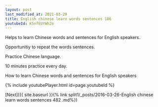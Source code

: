 ```yaml
---
layout: post
last_modified_at: 2021-03-29
title: English chinese learn words sentences 186 
youtubeId: K5nfEUYWh2o
---
```

 
 
Helps to learn Chinese words and sentences for English speakers.

Opportunitiy to repeat the words sentences. 

Practice Chinese language. 
 
10 minutes practice every day. 
 
How to learn Chinese words and sentences for English speakers 
 
{% include youtubePlayer.html id=page.youtubeId %}
 
 
[Next]({{ site.baseurl }}{% link  split1/_posts/2016-03-26-English chinese learn words sentences 482 .md%})
 
